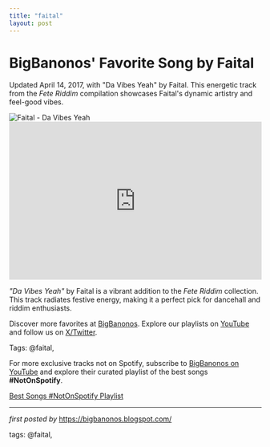 ```yaml
---
title: "faital"
layout: post
---
```

<!-- Post Title -->
<h1 >BigBanonos' Favorite Song by Faital</h1> <!-- Introductory Text -->
<p >Updated April 14, 2017, with "Da Vibes Yeah" by Faital. This energetic track from the <em>Fete Riddim</em> compilation showcases Faital's dynamic artistry and feel-good vibes.</p> <!-- Featured Image -->
<div > <img src="https://i.scdn.co/image/ab67616d0000b27322629c5f5f6258f9476ae353" alt="Faital - Da Vibes Yeah" />
</div> <!-- YouTube Video Embed -->
<div > <iframe width="100%" height="315" src="https://www.youtube.com/embed/bdYQwR9xobw" title="Faital - Da Vibes Yeah [Fete Riddim] April 2017" frameborder="0" allow="accelerometer; autoplay; clipboard-write; encrypted-media; gyroscope; picture-in-picture; web-share" referrerpolicy="strict-origin-when-cross-origin" allowfullscreen></iframe>
</div> <!-- Song Information -->
<div > <p><em>"Da Vibes Yeah"</em> by Faital is a vibrant addition to the <em>Fete Riddim</em> collection. This track radiates festive energy, making it a perfect pick for dancehall and riddim enthusiasts.</p>
</div> <!-- Footer Links -->
<div > <p>Discover more favorites at <a href="https://bigbanonos.blogspot.com/" target="_blank">BigBanonos</a>. Explore our playlists on <a href="https://www.youtube.com/@BigBanonos" target="_blank">YouTube</a> and follow us on <a href="https://x.com/bigbanonos" target="_blank">X/Twitter</a>.</p>
</div> <!-- Tags -->
<p >Tags: @faital,</p>


<!--Subscribe and Playlist Links-->
<div>
    <p>For more exclusive tracks not on Spotify, subscribe to <a href="https://www.youtube.com/@BigBanonos" target="_blank">BigBanonos on YouTube</a> and explore their curated playlist of the best songs <strong>#NotOnSpotify</strong>.</p>
    <p><a href="https://www.youtube.com/playlist?list=PLtuNtuTatqI0kFahUCbtbfenC_ET5O_tr" target="_blank">Best Songs #NotOnSpotify Playlist<br /></a></p></div>

<hr />

<p><em>first posted by</em> <a href="https://bigbanonos.blogspot.com/" rel="noopener" target="_new">https://bigbanonos.blogspot.com/</a></p>

<p>tags: @faital,</p>
